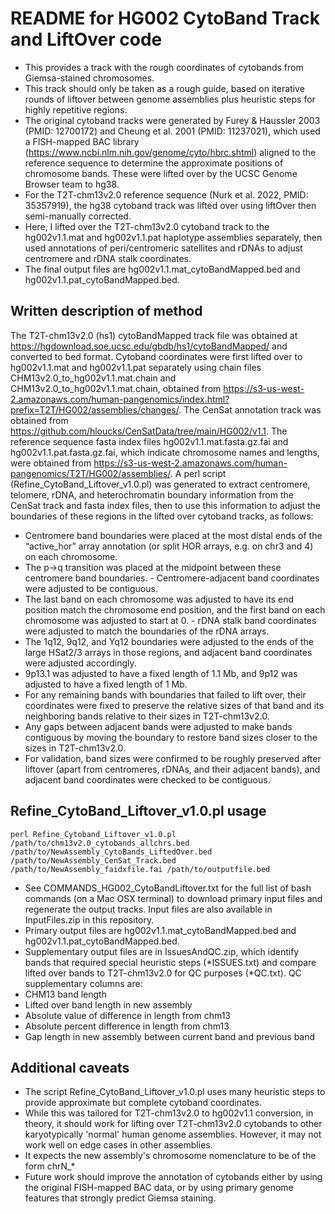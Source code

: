 # README for HG002 CytoBand Track and LiftOver code
- This provides a track with the rough coordinates of cytobands from Giemsa-stained chromosomes.
- This track should only be taken as a rough guide, based on iterative rounds of liftover between genome assemblies plus heuristic steps for highly repetitive regions.
- The original cytoband tracks were generated by Furey & Haussler 2003 (PMID: 12700172) and Cheung et al. 2001 (PMID: 11237021), which used a FISH-mapped BAC library (https://www.ncbi.nlm.nih.gov/genome/cyto/hbrc.shtml) aligned to the reference sequence to determine the approximate positions of chromosome bands. These were lifted over by the UCSC Genome Browser team to hg38.
- For the T2T-chm13v2.0 reference sequence (Nurk et al. 2022, PMID: 35357919), the hg38 cytoband track was lifted over using liftOver then semi-manually corrected.
- Here, I lifted over the T2T-chm13v2.0 cytoband track to the hg002v1.1.mat and hg002v1.1.pat haplotype assemblies separately, then used annotations of peri/centromeric satellites and rDNAs to adjust centromere and rDNA stalk coordinates.
- The final output files are hg002v1.1.mat_cytoBandMapped.bed and hg002v1.1.pat_cytoBandMapped.bed.

## Written description of method
The T2T-chm13v2.0 (hs1) cytoBandMapped track file was obtained at https://hgdownload.soe.ucsc.edu/gbdb/hs1/cytoBandMapped/ and converted to bed format. Cytoband coordinates were first lifted over to hg002v1.1.mat and hg002v1.1.pat separately using chain files CHM13v2.0_to_hg002v1.1.mat.chain and CHM13v2.0_to_hg002v1.1.mat.chain, obtained from https://s3-us-west-2.amazonaws.com/human-pangenomics/index.html?prefix=T2T/HG002/assemblies/changes/. The CenSat annotation track was obtained from https://github.com/hloucks/CenSatData/tree/main/HG002/v1.1. The reference sequence fasta index files hg002v1.1.mat.fasta.gz.fai and hg002v1.1.pat.fasta.gz.fai, which indicate chromosome names and lengths, were obtained from https://s3-us-west-2.amazonaws.com/human-pangenomics/T2T/HG002/assemblies/. 
A perl script (Refine_CytoBand_Liftover_v1.0.pl) was generated to extract centromere, telomere, rDNA, and heterochromatin boundary information from the CenSat track and fasta index files, then to use this information to adjust the boundaries of these regions in the lifted over cytoband tracks, as follows:
- Centromere band boundaries were placed at the most distal ends of the “active_hor” array annotation (or split HOR arrays, e.g. on chr3 and 4) on each chromosome.
- The p->q transition was placed at the midpoint between these centromere band boundaries. - Centromere-adjacent band coordinates were adjusted to be contiguous.
- The last band on each chromosome was adjusted to have its end position match the chromosome end position, and the first band on each chromosome was adjusted to start at 0. - rDNA stalk band coordinates were adjusted to match the boundaries of the rDNA arrays.
- The 1q12, 9q12, and Yq12 boundaries were adjusted to the ends of the large HSat2/3 arrays in those regions, and adjacent band coordinates were adjusted accordingly. 
- 9p13.1 was adjusted to have a fixed length of 1.1 Mb, and 9p12 was adjusted to have a fixed length of 1 Mb. 
- For any remaining bands with boundaries that failed to lift over, their coordinates were fixed to preserve the relative sizes of that band and its neighboring bands relative to their sizes in T2T-chm13v2.0.
- Any gaps between adjacent bands were adjusted to make bands contiguous by moving the boundary to restore band sizes closer to the sizes in T2T-chm13v2.0.
- For validation, band sizes were confirmed to be roughly preserved after liftover (apart from centromeres, rDNAs, and their adjacent bands), and adjacent band coordinates were checked to be contiguous.

## Refine_CytoBand_Liftover_v1.0.pl usage
```
perl Refine_Cytoband_Liftover_v1.0.pl /path/to/chm13v2.0_cytobands_allchrs.bed /path/to/NewAssembly_CytoBands_LiftedOver.bed /path/to/NewAssembly_CenSat_Track.bed  /path/to/NewAssembly_faidxfile.fai /path/to/outputfile.bed
```
- See COMMANDS_HG002_CytoBandLiftover.txt for the full list of bash commands (on a Mac OSX terminal) to download primary input files and regenerate the output tracks. Input files are also available in InputFiles.zip in this repository.
- Primary output files are hg002v1.1.mat_cytoBandMapped.bed and hg002v1.1.pat_cytoBandMapped.bed.
- Supplementary output files are in IssuesAndQC.zip, which identify bands that required special heuristic steps (*ISSUES.txt) and compare lifted over bands to T2T-chm13v2.0 for QC purposes (*QC.txt). QC supplementary columns are:
- CHM13 band length
- Lifted over band length in new assembly
- Absolute value of difference in length from chm13
- Absolute percent difference in length from chm13
- Gap length in new assembly between current band and previous band

## Additional caveats
- The script Refine_CytoBand_Liftover_v1.0.pl uses many heuristic steps to provide approximate but complete cytoband coordinates. 
- While this was tailored for T2T-chm13v2.0 to hg002v1.1 conversion, in theory, it should work for lifting over T2T-chm13v2.0 cytobands to other karyotypically 'normal' human genome assemblies. However, it may not work well on
edge cases in other assemblies.
- It expects the new assembly's chromosome nomenclature to be of the form chrN_*
- Future work should improve the annotation of cytobands either by using the original FISH-mapped BAC data, or by using primary genome features that strongly predict Giemsa staining.

